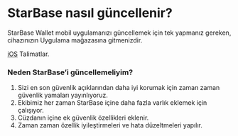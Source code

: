# StarBase nasıl güncellenir?

StarBase Wallet mobil uygulamanızı güncellemek için tek yapmanız gereken, cihazınızın Uygulama mağazasına gitmenizdir.

[iOS](https://support.apple.com/en-us/HT202180) Talimatlar.

### Neden StarBase’i güncellemeliyim?

1. Sizi en son güvenlik açıklarından daha iyi korumak için zaman zaman güvenlik yamaları yayınlıyoruz.
2. Ekibimiz her zaman StarBase içine daha fazla varlık eklemek için çalışıyor.
3. Cüzdanın içine ek güvenlik özellikleri eklenir.
4. Zaman zaman özellik iyileştirmeleri ve hata düzeltmeleri yapılır.



